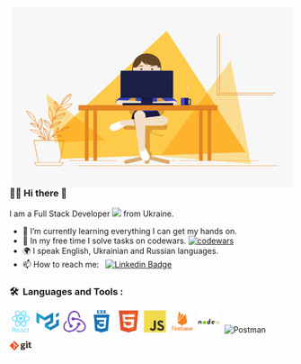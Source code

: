 

<div id="header" align="center">
<p><img align="right" alt="GIF" src="./code.gif" width="500" height="320" />
</p>
</div>

### :woman_technologist: Hi there 👋
I am a Full Stack Developer <img src="https://media.giphy.com/media/WUlplcMpOCEmTGBtBW/giphy.gif" width="30"> from Ukraine.
- 🔭  I’m currently learning everything I can get my hands on.
- 🌱 In my free time I solve tasks on codewars. [![codewars](https://www.codewars.com/users/rsschool_781e769882a8cab9/badges/micro)](https://www.codewars.com/users/rsschool_781e769882a8cab9)
- 🌍 I speak English, Ukrainian and Russian languages.
- 📫 How to reach me: &nbsp; [![Linkedin Badge](https://img.shields.io/badge/-EkaterinaKononenko-blue?style=flat&logo=Linkedin&logoColor=white)](https://www.linkedin.com/in/ekaterinakononenko/)

### 🛠 &nbsp;Languages and Tools :
 <p>
<img src="https://github.com/devicons/devicon/blob/master/icons/react/react-original-wordmark.svg" title="React" alt="React" width="40" height="40"/>&nbsp;
<img src="https://github.com/devicons/devicon/blob/master/icons/materialui/materialui-original.svg" title="Material UI" alt="Material UI" width="40" height="40"/>&nbsp;
<img src="https://github.com/devicons/devicon/blob/master/icons/redux/redux-original.svg" title="Redux" alt="Redux " width="40" height="40"/>&nbsp;
<img src="https://github.com/devicons/devicon/blob/master/icons/css3/css3-plain-wordmark.svg"  title="CSS3" alt="CSS" width="40" height="40"/>&nbsp;
<img src="https://github.com/devicons/devicon/blob/master/icons/html5/html5-original.svg" title="HTML5" alt="HTML" width="40" height="40"/>&nbsp;
<img src="https://github.com/devicons/devicon/blob/master/icons/javascript/javascript-original.svg" title="JavaScript" alt="JavaScript" width="40" height="40"/>&nbsp;
<img src="https://github.com/devicons/devicon/blob/master/icons/firebase/firebase-plain-wordmark.svg" title="Firebase" alt="Firebase" width="40" height="40"/>&nbsp;
<img src="https://github.com/devicons/devicon/blob/master/icons/nodejs/nodejs-original-wordmark.svg" title="NodeJS" alt="NodeJS" width="40" height="40"/>&nbsp;
<img src="https://www.vectorlogo.zone/logos/getpostman/getpostman-icon.svg" title="Postman"  alt="Postman" width="40" height="40"/>&nbsp;
<img src="https://github.com/devicons/devicon/blob/master/icons/git/git-original-wordmark.svg" title="Git" **alt="Git" width="40" height="40"/>&nbsp;
</p>
<p><img align="right" src="https://komarev.com/ghpvc/?username=EkaterinaKononenko&style=flat-square&color=blue" alt=""/></p>
